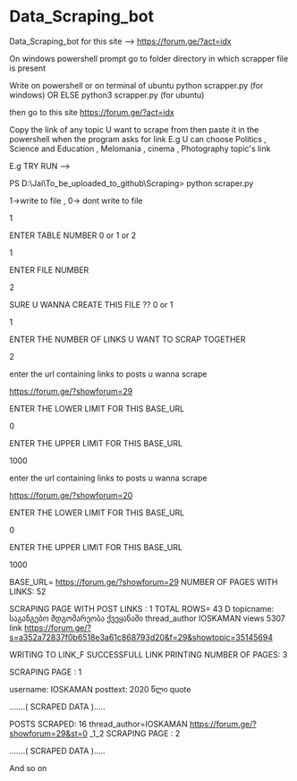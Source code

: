 # Data_Scraping_bot
Data_Scraping_bot for this site -->  https://forum.ge/?act=idx

On windows powershell prompt go to folder directory in which scrapper file is present 

Write on powershell or on terminal of ubuntu
python scrapper.py  (for windows)  OR ELSE    python3 scrapper.py    (for ubuntu)

then go to this site https://forum.ge/?act=idx

Copy the link of any topic U want to scrape from then paste it in the powershell when the program asks for link
E.g U can choose Politics , Science and Education , Melomania , cinema , Photography   topic's link 


E.g TRY RUN --> 

PS D:\Jai\To_be_uploaded_to_github\Scraping> python scraper.py

1->write to file , 0-> dont write to file

1 

ENTER TABLE NUMBER 0 or 1 or 2

1 


ENTER FILE NUMBER

2 

SURE U WANNA CREATE THIS FILE ?? 0 or 1

1 

ENTER THE NUMBER OF LINKS U WANT TO SCRAP TOGETHER

2 

enter the url containing links to posts u wanna scrape

https://forum.ge/?showforum=29

ENTER THE LOWER LIMIT FOR THIS BASE_URL

0

ENTER THE UPPER LIMIT FOR THIS BASE_URL

1000

enter the url containing links to posts u wanna scrape

https://forum.ge/?showforum=20

ENTER THE LOWER LIMIT FOR THIS BASE_URL

0

ENTER THE UPPER LIMIT FOR THIS BASE_URL

1000

BASE_URL= https://forum.ge/?showforum=29
NUMBER OF PAGES WITH LINKS: 52

SCRAPING PAGE WITH POST LINKS :  1
TOTAL ROWS= 43
D
topicname: საგანგებო მდგომარეობა ქვეყანაში  thread_author IOSKAMAN  views 5307
link https://forum.ge/?s=a352a72837f0b6518e3a61c868793d20&f=29&showtopic=35145694

WRITING TO LINK_F
SUCCESSFULL LINK PRINTING
NUMBER OF PAGES: 3

SCRAPING PAGE :  1

username: IOSKAMAN
posttext: 2020 წლი
quote

.......( SCRAPED DATA ).....

POSTS SCRAPED: 16        thread_author=IOSKAMAN       https://forum.ge/?showforum=29&st=0  _1_2
SCRAPING PAGE :  2

.......( SCRAPED DATA ).....

And so on
